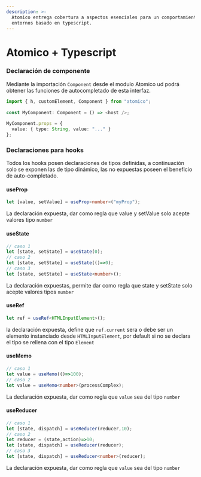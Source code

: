 ```yaml
---
description: >-
  Atomico entrega cobertura a aspectos esenciales para un comportamiento en
  entornos basado en typescript.
---
```


# Atomico + Typescript

### Declaración de componente

Mediante la importación `Component` desde el modulo Atomico ud podrá obtener las funciones de autocompletado de esta interfaz.

```typescript
import { h, customElement, Component } from "atomico";
​
const MyComponent: Component = () => <host />;
​
MyComponent.props = {
  value: { type: String, value: "..." }
};
```

### Declaraciones para hooks

Todos los hooks posen declaraciones de tipos definidas, a continuación solo se exponen las de tipo dinámico, las no expuestas poseen el beneficio de auto-completado.

#### useProp

```typescript
let [value, setValue] = useProp<number>("myProp");
```

La declaración expuesta, dar como regla que value y setValue solo acepte valores tipo `number`

#### useState

```typescript
// caso 1
let [state, setState] = useState(0);
// caso 2
let [state, setState] = useState(()=>0);
// caso 3
let [state, setState] = useState<number>();
```

La declaración expuestas, permite dar como regla que state y setState solo acepte valores tipos `number`

#### useRef

```typescript
let ref = useRef<HTMLInputElement>();
```

la declaración expuesta, define que `ref.current` sera o debe ser un elemento instanciado desde `HTMLInputElement`, por default si no se declara el tipo se rellena con el tipo `Element`

#### useMemo

```typescript
// caso 1
let value = useMemo(()=>100);
// caso 2
let value = useMemo<number>(processComplex);
```

La declaración expuesta, dar como regla que `value` sea del tipo `number`

#### useReducer

```typescript
// caso 1
let [state, dispatch] = useReducer(reducer,10);
// caso 2
let reducer = (state,action)=>10;
let [state, dispatch] = useReducer(reducer);
// caso 3
let [state, dispatch] = useReducer<number>(reducer); 
```

La declaración expuesta, dar como regla que `value` sea del tipo `number`

